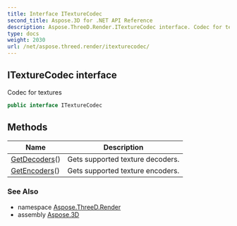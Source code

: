 ```yaml
---
title: Interface ITextureCodec
second_title: Aspose.3D for .NET API Reference
description: Aspose.ThreeD.Render.ITextureCodec interface. Codec for textures
type: docs
weight: 2030
url: /net/aspose.threed.render/itexturecodec/
---
```

## ITextureCodec interface

Codec for textures

```csharp
public interface ITextureCodec
```

## Methods

| Name | Description |
| --- | --- |
| [GetDecoders](../../aspose.threed.render/itexturecodec/getdecoders/)() | Gets supported texture decoders. |
| [GetEncoders](../../aspose.threed.render/itexturecodec/getencoders/)() | Gets supported texture encoders. |

### See Also

* namespace [Aspose.ThreeD.Render](../../aspose.threed.render/)
* assembly [Aspose.3D](../../)


